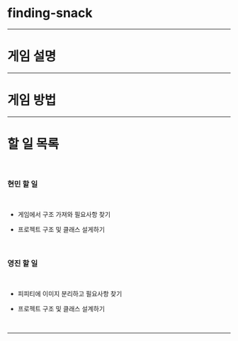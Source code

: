 # finding-snack
<hr/>

# 게임 설명 
<hr/>

# 게임 방법
<hr/> 



# 할 일 목록
<br/>

### 현민 할 일 
<br/>

- 게임에서 구조 가져와 필요사항 찾기

- 프로젝트 구조 및 클래스 설게하기 

<br/>


### 영진 할 일 
<br/>

- 피피티에 이미지 분리하고 필요사항 찾기 

- 프로젝트 구조 및 클래스 설계하기 

<br/>
<hr/>
